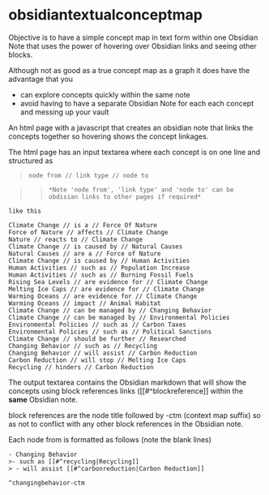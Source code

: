 # obsidiantextualconceptmap

Objective is to have a simple concept map in text form within one Obsidian Note that uses the power of hovering over Obsidian links and seeing other blocks.

Although not as good as a true concept map as a graph it does have the advantage that you
- can explore concepts quickly within the same note
- avoid having to have a separate Obsidian Note for each each concept and messing up your vault

An html page with a javascript that creates an obsidian note that links the concepts together so hovering shows the concept linkages.

The html page has an input textarea where each concept is on one line and structured as

> ```node from // link type // node to```

> > ```*Note 'node from', 'link type' and 'node to' can be obdisian links to other pages if required*```
```
like this

Climate Change // is a // Force Of Nature
Force of Nature // affects // Climate Change
Nature // reacts to // Climate Change
Climate Change // is caused by // Natural Causes
Natural Causes // are a // Force of Nature
Climate Change // is caused by // Human Activities
Human Activities // such as // Population Increase
Human Activities // such as // Burning Fossil Fuels
Rising Sea Levels // are evidence for // Climate Change
Melting Ice Caps // are evidence for // Climate Change
Warming Oceans // are evidence for // Climate Change
Warming Oceans // impact // Animal Habitat
Climate Change // can be managed by // Changing Behavior
Climate Change // can be managed by // Environmental Policies
Environmental Policies // such as // Carbon Taxes
Environmental Policies // such as // Political Sanctions
Climate Change // should be further // Researched
Changing Behavior // such as // Recycling
Changing Behavior // will assist // Carbon Reduction
Carbon Reduction // will stop // Melting Ice Caps
Recycling // hinders // Carbon Reduction
```

The output textarea contains the Obsidian markdown that will show the concepts using block references links ([[#^blockreference]] within the **same** Obsidian note.

block references are the node title followed by -ctm (context map suffix) so as not to conflict with any other block references in the Obsidian note.

Each node from is formatted as follows (note the blank lines)

```
- Changing Behavior
>- such as [[#^recycling|Recycling]]
> - will assist [[#^carbonreduction|Carbon Reduction]]

^changingbehavior-ctm

```




